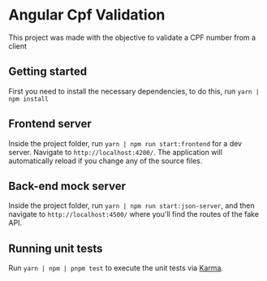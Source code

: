 # Angular Cpf Validation

This project was made with the objective to validate a CPF number from a client

## Getting started

First you need to install the necessary dependencies, to do this, run `yarn | npm install 
`

## Frontend server

Inside the project folder, run `yarn | npm run start:frontend` for a dev server. Navigate to `http://localhost:4200/`. The application will automatically reload if you change any of the source files.

## Back-end mock server

Inside the project folder, run `yarn | npm run start:json-server`, and then navigate to `http://localhost:4500/` where you'll find the routes of the fake API.

## Running unit tests

Run `yarn | npm | pnpm test` to execute the unit tests via [Karma](https://karma-runner.github.io).
